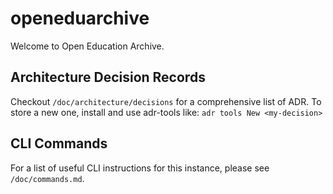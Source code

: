 # openeduarchive

Welcome to Open Education Archive.


## Architecture Decision Records
Checkout `/doc/architecture/decisions` for a comprehensive list of ADR.
To store a new one, install and use adr-tools like:
`adr tools New <my-decision>`


## CLI Commands

For a list of useful CLI instructions for this instance, please see `/doc/commands.md`.
